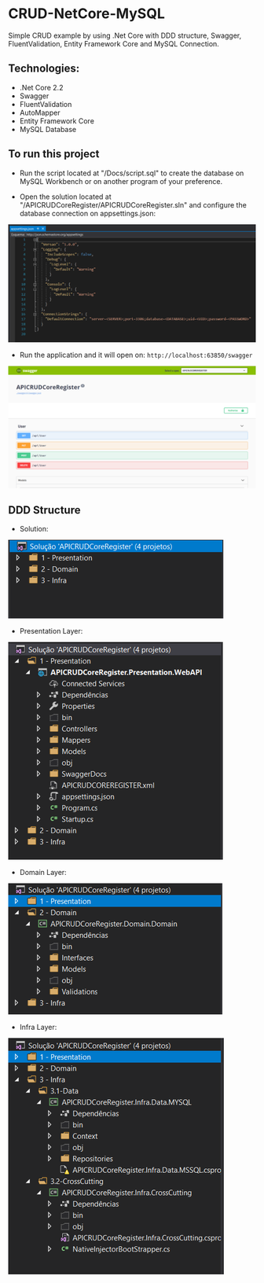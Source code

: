 # CRUD-NetCore-MySQL

Simple CRUD example by using .Net Core with DDD structure, Swagger, FluentValidation, Entity Framework Core and MySQL Connection.

## Technologies:

- .Net Core 2.2
- Swagger
- FluentValidation
- AutoMapper
- Entity Framework Core
- MySQL Database


## To run this project

- Run the script located at "/Docs/script.sql" to create the database on MySQL Workbench or on another program of your preference.

- Open the solution located at "/APICRUDCoreRegister/APICRUDCoreRegister.sln" and configure the database connection on appsettings.json:

![Alt Text](/Docs/appsettings.PNG)

- Run the application and it will open on:
  `http://localhost:63850/swagger`

![Alt Text](/Docs/swagger.PNG)

## DDD Structure

- Solution:

![Alt Text](/Docs/DDD-0.PNG)

- Presentation Layer:

![Alt Text](/Docs/DDD-1.PNG)

- Domain Layer:

![Alt Text](/Docs/DDD-2.PNG)

- Infra Layer:

![Alt Text](/Docs/DDD-3.PNG)
